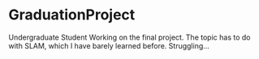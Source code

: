 # GraduationProject
Undergraduate Student Working on the final project. The topic has to do with SLAM, which I have barely learned before. Struggling...
